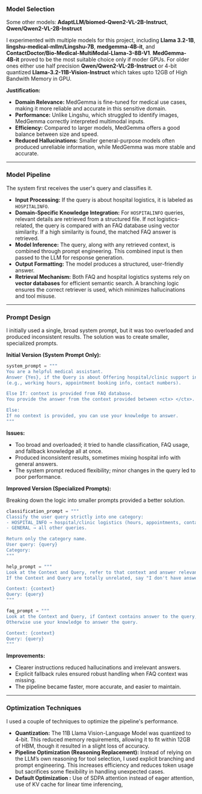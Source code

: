 ### Model Selection

Some other models: **AdaptLLM/biomed-Qwen2-VL-2B-Instruct**, **Qwen/Qwen2-VL-2B-Instruct**

I experimented with multiple models for this project, including **Llama 3.2-1B**, **lingshu-medical-mllm/Lingshu-7B**, **medgemma-4B-it**, and **ContactDoctor/Bio-Medical-MultiModal-Llama-3-8B-V1**. **MedGemma-4B-it** proved to be the most suitable choice only if moder GPUs. For older ones either use half precision **Qwen/Qwen2-VL-2B-Instruct** or 4-bit quantized **Llama-3.2-11B-Vision-Instruct** which takes upto 12GB of High Bandwith Memory in GPU.

**Justification:**

  * **Domain Relevance:** MedGemma is fine-tuned for medical use cases, making it more reliable and accurate in this sensitive domain.
  * **Performance:** Unlike Lingshu, which struggled to identify images, MedGemma correctly interpreted multimodal inputs.
  * **Efficiency:** Compared to larger models, MedGemma offers a good balance between size and speed.
  * **Reduced Hallucinations:** Smaller general-purpose models often produced unreliable information, while MedGemma was more stable and accurate.

-----

### Model Pipeline

The system first receives the user's query and classifies it.

  * **Input Processing:** If the query is about hospital logistics, it is labeled as `HOSPITALINFO`.
  * **Domain-Specific Knowledge Integration:** For `HOSPITALINFO` queries, relevant details are retrieved from a structured file. If not logistics-related, the query is compared with an FAQ database using vector similarity. If a high similarity is found, the matched FAQ answer is retrieved.
  * **Model Inference:** The query, along with any retrieved context, is combined through prompt engineering. This combined input is then passed to the LLM for response generation.
  * **Output Formatting:** The model produces a structured, user-friendly answer.
  * **Retrieval Mechanism:** Both FAQ and hospital logistics systems rely on **vector databases** for efficient semantic search. A branching logic ensures the correct retriever is used, which minimizes hallucinations and tool misuse.

-----

### Prompt Design

I initially used a single, broad system prompt, but it was too overloaded and produced inconsistent results. The solution was to create smaller, specialized prompts.

**Initial Version (System Prompt Only):**

```python
system_prompt = """
You are a helpful medical assistant.
Answer {Yes}, if the Query is about Offering hospital/clinic support info
(e.g., working hours, appointment booking info, contact numbers).

Else If: context is provided from FAQ database.
You provide the answer from the context provided between <ctx> </ctx>.

Else:
If no context is provided, you can use your knowledge to answer.
"""
```

**Issues:**

  * Too broad and overloaded; it tried to handle classification, FAQ usage, and fallback knowledge all at once.
  * Produced inconsistent results, sometimes mixing hospital info with general answers.
  * The system prompt reduced flexibility; minor changes in the query led to poor performance.

**Improved Version (Specialized Prompts):**

Breaking down the logic into smaller prompts provided a better solution.

```python
classification_prompt = """
Classify the user query strictly into one category:
- HOSPITAL_INFO → hospital/clinic logistics (hours, appointments, contacts, directions, doctors available).
- GENERAL → all other queries.

Return only the category name.
User query: {query}
Category:
"""

help_prompt = """
Look at the Context and Query, refer to that context and answer relevant part only.
If the Context and Query are totally unrelated, say "I don't have answer to this question".

Context: {context}
Query: {query}
"""

faq_prompt = """
Look at the Context and Query, if Context contains answer to the query, refer to that context only.
Otherwise use your knowledge to answer the query.

Context: {context}
Query: {query}
"""
```

**Improvements:**

  * Clearer instructions reduced hallucinations and irrelevant answers.
  * Explicit fallback rules ensured robust handling when FAQ context was missing.
  * The pipeline became faster, more accurate, and easier to maintain.

-----

### Optimization Techniques

I used a couple of techniques to optimize the pipeline's performance.

  * **Quantization:** The 11B Llama Vision-Language Model was quantized to 4-bit. This reduced memory requirements, allowing it to fit within 12GB of HBM, though it resulted in a slight loss of accuracy.
  * **Pipeline Optimization (Reasoning Replacement):** Instead of relying on the LLM’s own reasoning for tool selection, I used explicit branching and prompt engineering. This increases efficiency and reduces token usage but sacrifices some flexibility in handling unexpected cases.
  * **Default Optimization :** Use of SDPA attention instead of eager attention, use of KV cache for linear time inferencing,
